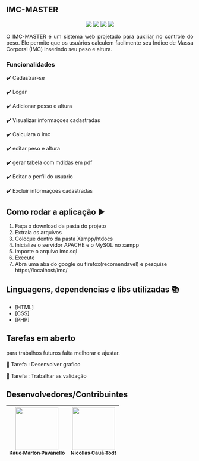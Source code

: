 ## IMC-MASTER

<p align="center">
  <img src="https://img.shields.io/static/v1?label=php&message=linguagem&color=blue&style=for-the-badge&logo=PHP"/>
  <img src="https://img.shields.io/static/v1?label=bootstrap&message=framework&color=pink&style=for-the-badge&logo=BOOTSTRAP"/>
  <img src="https://img.shields.io/static/v1?label=JavaScript&message=language&color=yellow&style=for-the-badge&logo=javascript"/>
   <img src="http://img.shields.io/static/v1?label=STATUS&message=EM%20DESENVOLVIMENTO&color=RED&style=for-the-badge"/>
</p>

<p align="justify">
 O IMC-MASTER é um sistema web projetado para auxiliar no controle do peso. Ele permite que os usuários calculem facilmente seu Índice de Massa Corporal (IMC) inserindo seu peso e altura.
</p>

### Funcionalidades

:heavy_check_mark: Cadastrar-se

:heavy_check_mark: Logar 

:heavy_check_mark: Adicionar pesso e altura 

:heavy_check_mark: Visualizar informaçoes cadastradas 

:heavy_check_mark: Calculara o imc 

:heavy_check_mark: editar peso e altura 

:heavy_check_mark: gerar tabela com mdidas em pdf 

:heavy_check_mark: Editar o perfil do usuario 

:heavy_check_mark: Excluir informaçoes cadastradas  

## Como rodar a aplicação :arrow_forward:

1. Faça o download da pasta do projeto
2. Extraia os arquivos
3. Coloque dentro da pasta Xampp/htdocs
4. Inicialize o servidor APACHE e o MySQL no xampp
5. importe o arquivo  imc.sql
6. Execute 
7. Abra uma aba do google ou firefox(recomendavel) e pesquise https://localhost/imc/

## Linguagens, dependencias e libs utilizadas :books:

- [HTML]
- [CSS]
- [PHP]

## Tarefas em aberto

para trabalhos futuros falta  melhorar  e ajustar.

:memo: Tarefa : Desenvolver grafico  

:memo: Tarefa : Trabalhar as validação 


## Desenvolvedores/Contribuintes 

| [<img src="https://avatars.githubusercontent.com/u/116108835?v=4" width=115><br><sub>Kaue Marlon Pavanello</sub>](https://github.com/0vidas) |  [<img src="https://avatars.githubusercontent.com/u/116108818?v=4" width=115><br><sub>Nicollas Cauã Todt</sub>](https://github.com/OFuturePica) |
| :---: | :---:  

